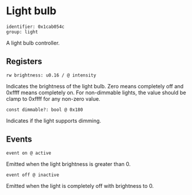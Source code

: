 # Light bulb

    identifier: 0x1cab054c
    group: light

A light bulb controller.

## Registers

    rw brightness: u0.16 / @ intensity

Indicates the brightness of the light bulb. Zero means completely off and 0xffff means completely on.
For non-dimmable lights, the value should be clamp to 0xffff for any non-zero value.

    const dimmable?: bool @ 0x180

Indicates if the light supports dimming.

## Events

    event on @ active

Emitted when the light brightness is greater than 0.

    event off @ inactive

Emitted when the light is completely off with brightness to 0.
